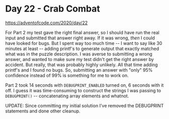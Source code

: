 # Day 22 - Crab Combat

<https://adventofcode.com/2020/day/22>

For Part 2 my test gave the right final answer, so I should have run the real input and submitted that answer right away.  If it was wrong, *then* I could have looked for bugs.  But I spent way too much time -- I want to say like 30 minutes at least -- adding printf's to generate output that exactly matched what was in the puzzle description.  I was averse to submitting a wrong answer, and wanted to make sure my test didn't get the right answer by accident.  But really, that was probably highly unlikely.  All that time adding printf's and I found no bugs.  So, submitting an answer with "only" 95% confidence instead of 99% is something for me to work on.

Part 2 took 14 seconds with `DEBUGPRINT_ENABLED` turned on, 6 seconds with it off.  I guess it was time-consuming to construct the strings I was passing to `DEBUGPRINT()` -- concatenating array elements and whatnot.

UPDATE: Since committing my initial solution I've removed the DEBUGPRINT statements and done other cleanup.


